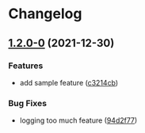 # Changelog

## [1.2.0-0](https://github.com/davidacevedo/bug-release-please/compare/v1.1.1-0...v1.2.0-0) (2021-12-30)


### Features

* add sample feature ([c3214cb](https://github.com/davidacevedo/bug-release-please/commit/c3214cb3e6350162819324b5461d2d56f987ec47))


### Bug Fixes

* logging too much feature ([94d2f77](https://github.com/davidacevedo/bug-release-please/commit/94d2f77ddf1134b35b5611bb0f1285bbd70c883f))
